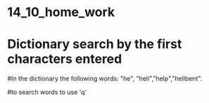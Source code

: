 # 14_10_home_work

# Dictionary search by the first characters entered

#In the dictionary the following words: "he", "hell","help","hellbent".

#to search words to use 'q'
